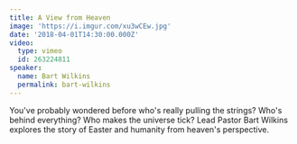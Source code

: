 ```yaml
---
title: A View from Heaven
image: 'https://i.imgur.com/xu3wCEw.jpg'
date: '2018-04-01T14:30:00.000Z'
video:
  type: vimeo
  id: 263224811
speaker:
  name: Bart Wilkins
  permalink: bart-wilkins
---
```

You've probably wondered before who's really pulling the strings? Who's behind everything? Who makes the universe tick? Lead Pastor Bart Wilkins explores the story of Easter and humanity from heaven's perspective.
